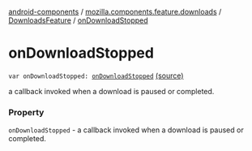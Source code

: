 [android-components](../../index.md) / [mozilla.components.feature.downloads](../index.md) / [DownloadsFeature](index.md) / [onDownloadStopped](./on-download-stopped.md)

# onDownloadStopped

`var onDownloadStopped: `[`onDownloadStopped`](../../mozilla.components.feature.downloads.manager/on-download-stopped.md) [(source)](https://github.com/mozilla-mobile/android-components/blob/master/components/feature/downloads/src/main/java/mozilla/components/feature/downloads/DownloadsFeature.kt#L79)

a callback invoked when a download is paused or completed.

### Property

`onDownloadStopped` - a callback invoked when a download is paused or completed.